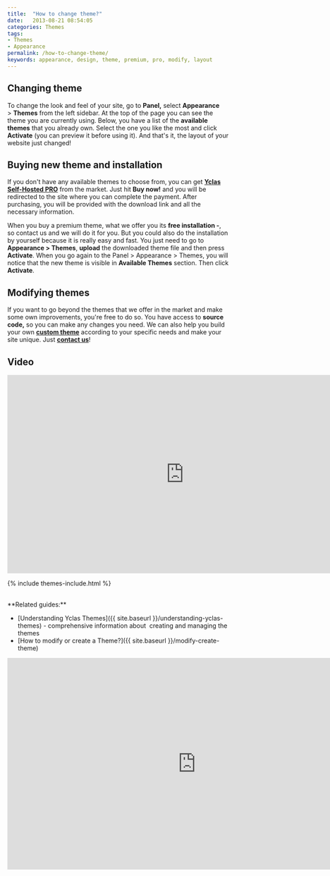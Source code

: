 ```yaml
---
title:  "How to change theme?"
date:   2013-08-21 08:54:05
categories: Themes
tags: 
- Themes
- Appearance
permalink: /how-to-change-theme/
keywords: appearance, design, theme, premium, pro, modify, layout
---
```

## Changing theme

To change the look and feel of your site, go to **Panel,** select **Appearance** > **Themes** from the left sidebar. At the top of the page you can see the theme you are currently using. Below, you have a list of the **available themes** that you already own. Select the one you like the most and click **Activate** (you can preview it before using it). And that's it, the layout of your website just changed!

## Buying new theme and installation

If you don't have any available themes to choose from, you can get **[Yclas Self-Hosted PRO](https://selfhosted.yclas.com/themes/yclas-self-hosted-pro.html)** from the market. Just hit **Buy now!** and you will be redirected to the site where you can complete the payment. After purchasing, you will be provided with the download link and all the necessary information.

When you buy a premium theme, what we offer you its **free installation -**, so contact us and we will do it for you. But you could also do the installation by yourself because it is really easy and fast. You just need to go to **Appearance > Themes**, **upload** the downloaded theme file and then press **Activate**. When you go again to the Panel > Appearance > Themes, you will notice that the new theme is visible in **Available Themes** section. Then click **Activate**.

## Modifying themes

If you want to go beyond the themes that we offer in the market and make some own improvements, you're free to do so. You have access to **source code,** so you can make any changes you need. We can also help you build your own **[custom theme](https://yclas.com/customization-potential.html)** according to your specific needs and make your site unique. Just **[contact us](https://yclas.com/contact/)**!

## Video

<iframe width="800" height="450" src="https://www.youtube.com/embed/ygATTlXas9c" frameborder="0" allowfullscreen></iframe>

<br>

{% include themes-include.html %}

<br>
**Related guides:**

  * [Understanding Yclas Themes]({{ site.baseurl }}/understanding-yclas-themes) - comprehensive information about  creating and managing the themes
  * [How to modify or create a Theme?]({{ site.baseurl }}/modify-create-theme)
  
  <iframe width="854" height="480" src="https://www.youtube.com/embed/z5V6EPxfyyE" frameborder="0" allow="accelerometer; autoplay; encrypted-media; gyroscope; picture-in-picture" allowfullscreen></iframe>
  
  
  
